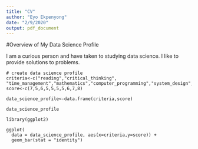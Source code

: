 ```yaml
---
title: "CV"
author: "Eyo Ekpenyong"
date: "2/9/2020"
output: pdf_document
---
```

#Overview of My Data Science Profile

I am a curious person and have taken to studying data science. I like to provide solutions to problems.

```{r echo=FALSE}
# create data science profile
criteria<-c("reading","critical_thinking", "time_management","mathematics","computer_programming","system_design","report_writing","listening","teamwork","curiousity")
score<-c(7,5,6,5,5,5,5,6,7,8)

data_science_profile<-data.frame(criteria,score)

data_science_profile

library(ggplot2)

ggplot(
  data = data_science_profile, aes(x=criteria,y=score)) +
  geom_bar(stat = "identity")


```